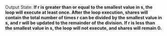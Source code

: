 Output State: **If r is greater than or equal to the smallest value in s, the loop will execute at least once. After the loop execution, shares will contain the total number of times r can be divided by the smallest value in s, and r will be updated to the remainder of the division. If r is less than the smallest value in s, the loop will not execute, and shares will remain 0.**